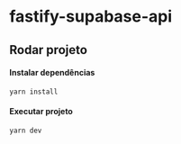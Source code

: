 # fastify-supabase-api

## Rodar projeto
#### Instalar dependências
`yarn install`
#### Executar projeto
`yarn dev`
